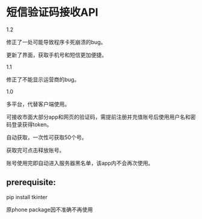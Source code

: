 # 短信验证码接收API

1.2

修正了一处可能导致程序卡死崩溃的bug。


更新了界面，获取手机号和短信更加便捷。

1.1

修正了不能显示运营商的bug。


1.0

多平台，代替客户端使用。


可接收市面大部分app和网页的验证码，需提前注册并充值账号后使用用户名和密码登录获得token。


自动获取，一次性可获取50个号。


获取完可点击释放账号。


账号使用完即自动进入服务器黑名单，该app内不会再次使用。



 
## prerequisite:

pip install tkinter

原phone package因不准确不再使用
 
